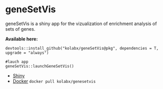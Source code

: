 
# geneSetVis
geneSetVis is a shiny app for the vizualization of enrichment analysis of sets of genes.

**Available here:**
  ```
  devtools::install_github("kolabx/geneSetVis@pkg", dependencies = T, upgrade = "always")
  
  #lauch app
  geneSetVis::launchGeneSetVis()
  ```
- [Shiny](https://kolabx.shinyapps.io/genesetvis/)
- [Docker](https://hub.docker.com/r/bimberlabinternal/shiny)
  `docker pull kolabx/genesetvis`
